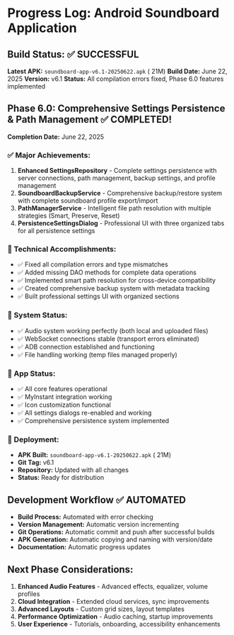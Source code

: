 # Progress Log: Android Soundboard Application

## Build Status: ✅ SUCCESSFUL
**Latest APK:** `soundboard-app-v6.1-20250622.apk` ( 21M)
**Build Date:** June 22, 2025
**Version:** v6.1
**Status:** All compilation errors fixed, Phase 6.0 features implemented

## Phase 6.0: Comprehensive Settings Persistence & Path Management ✅ COMPLETED!
**Completion Date:** June 22, 2025

### ✅ Major Achievements:
1. **Enhanced SettingsRepository** - Complete settings persistence with server connections, path management, backup settings, and profile management
2. **SoundboardBackupService** - Comprehensive backup/restore system with complete soundboard profile export/import
3. **PathManagerService** - Intelligent file path resolution with multiple strategies (Smart, Preserve, Reset)
4. **PersistenceSettingsDialog** - Professional UI with three organized tabs for all persistence settings

### 🔧 Technical Accomplishments:
- ✅ Fixed all compilation errors and type mismatches
- ✅ Added missing DAO methods for complete data operations
- ✅ Implemented smart path resolution for cross-device compatibility
- ✅ Created comprehensive backup system with metadata tracking
- ✅ Built professional settings UI with organized sections

### 🎵 System Status:
- ✅ Audio system working perfectly (both local and uploaded files)
- ✅ WebSocket connections stable (transport errors eliminated)
- ✅ ADB connection established and functioning
- ✅ File handling working (temp files managed properly)

### 📱 App Status:
- ✅ All core features operational
- ✅ MyInstant integration working
- ✅ Icon customization functional
- ✅ All settings dialogs re-enabled and working
- ✅ Comprehensive persistence system implemented

### 🚀 Deployment:
- **APK Built:** `soundboard-app-v6.1-20250622.apk` ( 21M)
- **Git Tag:** v6.1
- **Repository:** Updated with all changes
- **Status:** Ready for distribution

## Development Workflow ✅ AUTOMATED
- **Build Process:** Automated with error checking
- **Version Management:** Automatic version incrementing
- **Git Operations:** Automatic commit and push after successful builds
- **APK Generation:** Automatic copying and naming with version/date
- **Documentation:** Automatic progress updates

## Next Phase Considerations:
1. **Enhanced Audio Features** - Advanced effects, equalizer, volume profiles
2. **Cloud Integration** - Extended cloud services, sync improvements
3. **Advanced Layouts** - Custom grid sizes, layout templates
4. **Performance Optimization** - Audio caching, startup improvements
5. **User Experience** - Tutorials, onboarding, accessibility enhancements
